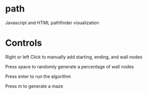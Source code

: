 # path
Javascript and HTML pathfinder visualization

# Controls
Right or left Click to manually add starting, ending, and wall nodes

Press space to randomly generate a percentage of wall nodes

Press enter to run the algorithm

Press m to generate a maze
